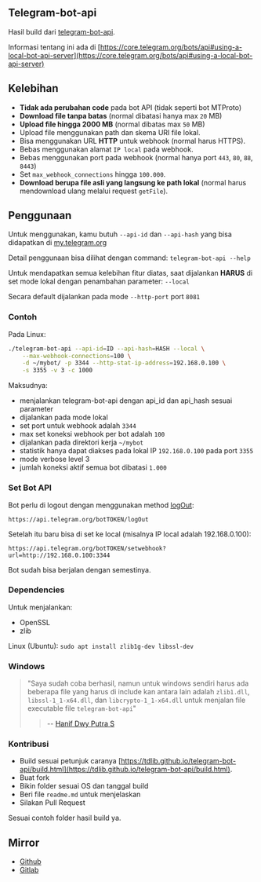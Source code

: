 ## Telegram-bot-api

Hasil build dari [telegram-bot-api](https://github.com/tdlib/telegram-bot-api).

Informasi tentang ini ada di [https://core.telegram.org/bots/api#using-a-local-bot-api-server](https://core.telegram.org/bots/api#using-a-local-bot-api-server)

## Kelebihan

- **Tidak ada perubahan code** pada bot API (tidak seperti bot MTProto)
- **Download file tanpa batas** (normal dibatasi hanya max `20` MB)
- **Upload file hingga 2000 MB** (normal dibatas max `50` MB)
- Upload file menggunakan path dan skema URI file lokal.
- Bisa menggunakan URL **HTTP** untuk webhook (normal harus HTTPS).
- Bebas menggunakan alamat `IP local` pada webhook.
- Bebas menggunakan port pada webhook (normal hanya port `443`, `80`, `88`, `8443`)
- Set `max_webhook_connections` hingga `100.000`.
- **Download berupa file asli yang langsung ke path lokal** (normal harus  mendownload ulang melalui request `getFile`).

## Penggunaan

Untuk menggunakan, kamu butuh `--api-id` dan `--api-hash` yang bisa didapatkan di [my.telegram.org](https://my.telegram.org)

Detail penggunaan bisa dilihat dengan command: `telegram-bot-api --help`

Untuk mendapatkan semua kelebihan fitur diatas, saat dijalankan **HARUS** di set mode lokal dengan penambahan parameter: `--local`

Secara default dijalankan pada mode `--http-port` port `8081`

### Contoh

Pada Linux:

```bash
./telegram-bot-api --api-id=ID --api-hash=HASH --local \
    --max-webhook-connections=100 \
    -d ~/mybot/ -p 3344 --http-stat-ip-address=192.168.0.100 \
    -s 3355 -v 3 -c 1000
```

Maksudnya:

- menjalankan telegram-bot-api dengan api_id dan api_hash sesuai parameter
- dijalankan pada mode lokal
- set port untuk webhook adalah `3344`
- max set koneksi webhook per bot adalah `100`
- dijalankan pada direktori kerja `~/mybot`
- statistik hanya dapat diakses pada lokal IP `192.168.0.100` pada port `3355`
- mode verbose level 3
- jumlah koneksi aktif semua bot dibatasi `1.000`

### Set Bot API

Bot perlu di logout dengan menggunakan method [logOut](https://core.telegram.org/bots/api#logout):

    https://api.telegram.org/botTOKEN/logOut

Setelah itu baru bisa di set ke local (misalnya IP local adalah 192.168.0.100):

    https://api.telegram.org/botTOKEN/setwebhook?url=http://192.168.0.100:3344

Bot sudah bisa berjalan dengan semestinya.    

### Dependencies

Untuk menjalankan:

- OpenSSL
- zlib

Linux (Ubuntu): `sudo apt install zlib1g-dev libssl-dev`

### Windows


> "Saya sudah coba berhasil, namun untuk windows sendiri harus ada beberapa file yang harus di include kan antara lain adalah `zlib1.dll`, `libssl-1_1-x64.dll`, dan `libcrypto-1_1-x64.dll` untuk menjalan file executable file `telegram-bot-api`"
>> -- [Hanif Dwy Putra S](https://github.com/hansputera)

### Kontribusi

- Build sesuai petunjuk caranya [https://tdlib.github.io/telegram-bot-api/build.html](https://tdlib.github.io/telegram-bot-api/build.html).
- Buat fork
- Bikin folder sesuai OS dan tanggal build
- Beri file `readme.md` untuk menjelaskan
- Silakan Pull Request

Sesuai contoh folder hasil build ya.

## Mirror

- [Github](https://github.com/telegrambotindonesia/telegram-bot-api)
- [Gitlab](https://gitlab.com/botindonesia/telegram-bot-api)